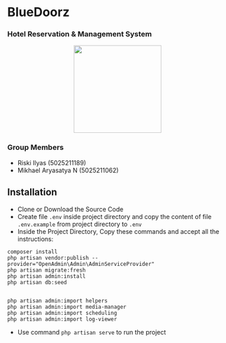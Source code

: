 # BlueDoorz
### Hotel Reservation & Management System
<p align="center">
<img src="https://github.com/riskiilyas/BlueDoorz/assets/71499142/ab4ec38f-ee48-4b9d-90be-9b4d0323a708" width="200px"/>
</p>

### Group Members
- Riski Ilyas (5025211189)
- Mikhael Aryasatya N (5025211062)

## Installation
- Clone or Download the Source Code
- Create file ```.env``` inside project directory and copy the content of file ```.env.example``` from project directory to ```.env```
- Inside the Project Directory, Copy these commands and accept all the instructions:
```
composer install
php artisan vendor:publish --provider="OpenAdmin\Admin\AdminServiceProvider"
php artisan migrate:fresh
php artisan admin:install
php artisan db:seed


php artisan admin:import helpers
php artisan admin:import media-manager
php artisan admin:import scheduling
php artisan admin:import log-viewer
```
- Use command ```php artisan serve``` to run the project
